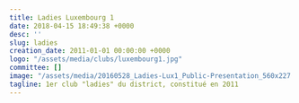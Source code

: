 ```yaml
---
title: Ladies Luxembourg 1
date: 2018-04-15 18:49:38 +0000
desc: ''
slug: ladies
creation_date: 2011-01-01 00:00:00 +0000
logo: "/assets/media/clubs/luxembourg1.jpg"
committee: []
image: "/assets/media/20160528_Ladies-Lux1_Public-Presentation_560x227.jpg"
tagline: 1er club "ladies" du district, constitué en 2011
---
```

